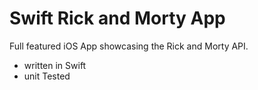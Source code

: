 # Swift Rick and Morty App

Full featured iOS App showcasing the Rick and Morty API.

- written in Swift
- unit Tested
